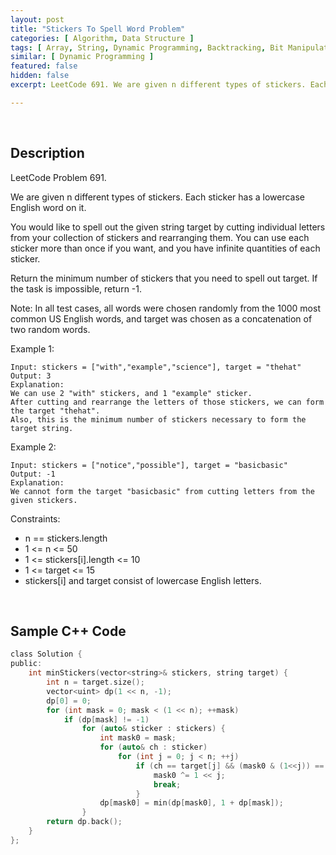 ```yaml
---
layout: post
title: "Stickers To Spell Word Problem"
categories: [ Algorithm, Data Structure ]
tags: [ Array, String, Dynamic Programming, Backtracking, Bit Manipulation, Bitmask ]
similar: [ Dynamic Programming ]
featured: false
hidden: false
excerpt: LeetCode 691. We are given n different types of stickers. Each sticker has a lowercase English word on it.

---
```


<br />

## Description

LeetCode Problem 691.

We are given n different types of stickers. Each sticker has a lowercase English word on it.

You would like to spell out the given string target by cutting individual letters from your collection of stickers and rearranging them. You can use each sticker more than once if you want, and you have infinite quantities of each sticker.

Return the minimum number of stickers that you need to spell out target. If the task is impossible, return -1.

Note: In all test cases, all words were chosen randomly from the 1000 most common US English words, and target was chosen as a concatenation of two random words.

Example 1:
```
Input: stickers = ["with","example","science"], target = "thehat"
Output: 3
Explanation:
We can use 2 "with" stickers, and 1 "example" sticker.
After cutting and rearrange the letters of those stickers, we can form the target "thehat".
Also, this is the minimum number of stickers necessary to form the target string.
```

Example 2:
```
Input: stickers = ["notice","possible"], target = "basicbasic"
Output: -1
Explanation:
We cannot form the target "basicbasic" from cutting letters from the given stickers.
```

Constraints:
* n == stickers.length
* 1 <= n <= 50
* 1 <= stickers[i].length <= 10
* 1 <= target <= 15
* stickers[i] and target consist of lowercase English letters.

<br />

## Sample C++ Code


```c
class Solution {
public:
    int minStickers(vector<string>& stickers, string target) {
        int n = target.size(); 
        vector<uint> dp(1 << n, -1); 
        dp[0] = 0; 
        for (int mask = 0; mask < (1 << n); ++mask) 
            if (dp[mask] != -1) 
                for (auto& sticker : stickers) {
                    int mask0 = mask; 
                    for (auto& ch : sticker) 
                        for (int j = 0; j < n; ++j) 
                            if (ch == target[j] && (mask0 & (1<<j)) == 0) {
                                mask0 ^= 1 << j; 
                                break; 
                            }
                    dp[mask0] = min(dp[mask0], 1 + dp[mask]);
                }
        return dp.back(); 
    }
};
```



